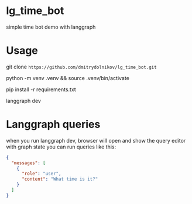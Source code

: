 # lg_time_bot
simple time bot demo with langgraph
# Usage
git clone ```https://github.com/dmitrydolnikov/lg_time_bot.git```

python -m venv .venv && source .venv/bin/activate

pip install -r requirements.txt

langgraph dev


# Langgraph queries
when you run langgraph dev, browser will open and show the query editor with graph state
you can run queries like this:
```json 
{
  "messages": [
    {
      "role": "user",
      "content": "What time is it?"
    }
  ]
}
```